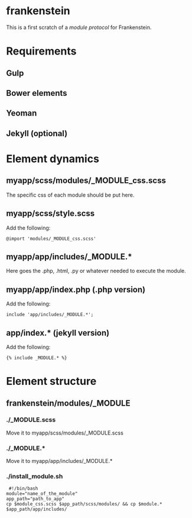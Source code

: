 frankenstein
============

This is a first scratch of a *module protocol* for Frankenstein.

# Requirements

## Gulp

## Bower elements

## Yeoman

## Jekyll (optional)

# Element dynamics

## myapp/scss/modules/_MODULE_css.scss

The specific css of each module should be put here.

## myapp/scss/style.scss

Add the following:

	@import 'modules/_MODULE_css.scss'

## myapp/app/includes/_MODULE.*

Here goes the .php, .html, .py or whatever needed to execute the module.

## myapp/app/index.php (.php version)

Add the following:

	include 'app/includes/_MODULE.*';

## app/index.* (jekyll version)

Add the following:

	{% include _MODULE.* %}

# Element structure

## frankenstein/modules/_MODULE

### ./_MODULE.scss

Move it to myapp/scss/modules/_MODULE.scss

### ./_MODULE.*

Move it to myapp/app/includes/_MODULE.*

### ./install_module.sh

	 #!/bin/bash
	module="name_of_the_module"
	app_path="path_to_app"
	cp $module_css.scss $app_path/scss/modules/ && cp $module.* $app_path/app/includes/ 


